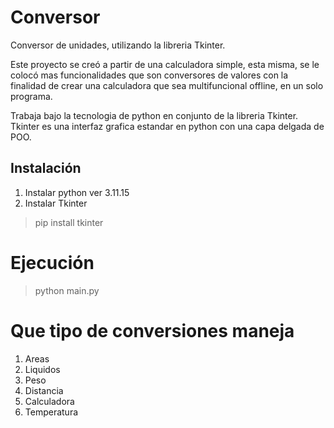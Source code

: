 # Conversor

Conversor de unidades, utilizando la libreria Tkinter.

Este proyecto se creó a partir de una calculadora simple, esta misma, se le colocó mas funcionalidades que son conversores de valores con la finalidad de crear una calculadora que sea multifuncional offline, en un solo programa.

Trabaja bajo la tecnologia de python en conjunto de la libreria Tkinter. Tkinter es una interfaz grafica estandar en python con una capa delgada de POO.

## Instalación

1. Instalar python ver 3.11.15
2. Instalar Tkinter
> pip install tkinter

# Ejecución
> python main.py

# Que tipo de conversiones maneja
1. Areas
2. Liquidos
3. Peso
4. Distancia
5. Calculadora
6. Temperatura
